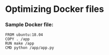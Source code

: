 # Optimizing Docker files

### Sample Docker file:

```
FROM ubuntu:18.04
COPY . /app
RUN make /app
CMD python /app/app.py
```

